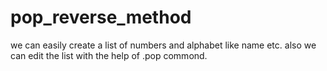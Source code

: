 # pop_reverse_method
we can easily create a list of numbers and alphabet like name etc. also we can edit the list with the help of .pop commond. 
